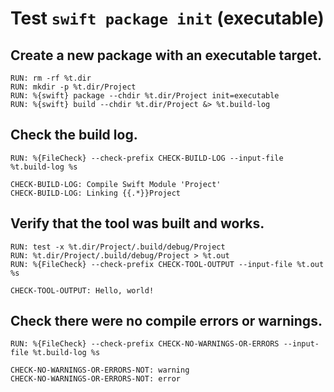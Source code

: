 # Test `swift package init` (executable)

## Create a new package with an executable target.

```
RUN: rm -rf %t.dir
RUN: mkdir -p %t.dir/Project
RUN: %{swift} package --chdir %t.dir/Project init=executable
RUN: %{swift} build --chdir %t.dir/Project &> %t.build-log
```

## Check the build log.

```
RUN: %{FileCheck} --check-prefix CHECK-BUILD-LOG --input-file %t.build-log %s
```

```
CHECK-BUILD-LOG: Compile Swift Module 'Project'
CHECK-BUILD-LOG: Linking {{.*}}Project
```

## Verify that the tool was built and works.

```
RUN: test -x %t.dir/Project/.build/debug/Project
RUN: %t.dir/Project/.build/debug/Project > %t.out
RUN: %{FileCheck} --check-prefix CHECK-TOOL-OUTPUT --input-file %t.out %s
```

```
CHECK-TOOL-OUTPUT: Hello, world!
```

## Check there were no compile errors or warnings.

```
RUN: %{FileCheck} --check-prefix CHECK-NO-WARNINGS-OR-ERRORS --input-file %t.build-log %s
```

```
CHECK-NO-WARNINGS-OR-ERRORS-NOT: warning
CHECK-NO-WARNINGS-OR-ERRORS-NOT: error
```
